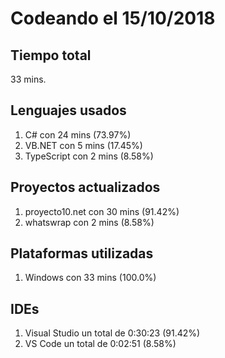 # Codeando el 15/10/2018

## Tiempo total
33 mins.

## Lenguajes usados
1. C# con 24 mins (73.97%)
1. VB.NET con 5 mins (17.45%)
1. TypeScript con 2 mins (8.58%)

## Proyectos actualizados
1. proyecto10.net con 30 mins (91.42%)
1. whatswrap con 2 mins (8.58%)

## Plataformas utilizadas
1. Windows con 33 mins (100.0%)

## IDEs
1. Visual Studio un total de 0:30:23 (91.42%)
1. VS Code un total de 0:02:51 (8.58%)
